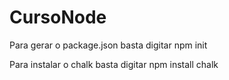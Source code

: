 # CursoNode

Para gerar o package.json basta digitar npm init

Para instalar o chalk basta digitar npm install chalk